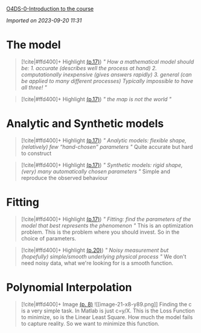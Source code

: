 [O4DS-0-Introduction to the course](zotero://select/library/items/TM2PVGZU)

*Imported on 2023-09-20 11:31*

# The model

> [!cite|#ffd400]+ Highlight [(p.17)](zotero://open-pdf/library/items/8DX7Y4LA?page=17&annotation=HYRMIXUS))
> *" How a mathematical model should be: 1. accurate (describes well the process at hand) 2. computationally inexpensive (gives answers rapidly) 3. general (can be applied to many different processes) Typically impossible to have all three! "*
> 
>


> [!cite|#ffd400]+ Highlight [(p.17)](zotero://open-pdf/library/items/8DX7Y4LA?page=17&annotation=PIUHYVC8))
> *" the map is not the world "*
> 
>
# Analytic and Synthetic models

> [!cite|#ffd400]+ Highlight [(p.17)](zotero://open-pdf/library/items/8DX7Y4LA?page=17&annotation=PBHY6IUB))
> *" Analytic models: flexible shape, (relatively) few “hand-chosen” parameters "*
> Quite accurate but hard to construct
>


> [!cite|#ffd400]+ Highlight [(p.17)](zotero://open-pdf/library/items/8DX7Y4LA?page=17&annotation=K77NCXFF))
> *" Synthetic models: rigid shape, (very) many automatically chosen parameters "*
> Simple and reproduce the observed behaviour
>

# Fitting

> [!cite|#ffd400]+ Highlight [(p.17)](zotero://open-pdf/library/items/8DX7Y4LA?page=17&annotation=TG6X2F6T))
> *" Fitting: find the parameters of the model that best represents the phenomenon "*
> This is an optimization problem. This is the problem where you should invest. So in the choice of parameters.
>


> [!cite|#ffd400]+ Highlight [(p.20)](zotero://open-pdf/library/items/8DX7Y4LA?page=20&annotation=DV3YYS5U))
> *" Noisy measurement but (hopefully) simple/smooth underlying physical process "*
> We don't need noisy data, what we're looking for is a smooth function.
>


# Polynomial Interpolation

> [!cite|#ffd400]+ Image [(p. 8)](zotero://open-pdf/library/items/8DX7Y4LA?page=8&annotation=763W8D9K)
> ![[image-21-x8-y89.png]]
> Finding the c is a very simple task. In Matlab is just c=y/X.
> This is the Loss Function to minimize, so is the Linear Least Square. How much the model fails to capture reality. So we want to minimize this function.

